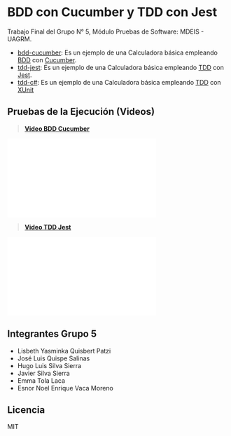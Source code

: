 # BDD con Cucumber y TDD con Jest
Trabajo Final del Grupo N° 5, Módulo Pruebas de Software: MDEIS - UAGRM.

* [bdd-cucumber](/bdd-cucumber): Es un ejemplo de una Calculadora básica empleando [BDD](https://en.wikipedia.org/wiki/Behavior-driven_development) con [Cucumber](https://cucumber.io/docs/cucumber).
* [tdd-jest](/tdd-jest): Es un ejemplo de una Calculadora básica empleando [TDD](https://en.wikipedia.org/wiki/Test-driven_development) con [Jest](https://jestjs.io/docs/getting-started).
* [tdd-c#](/tdd-c#/): Es un ejemplo de una Calculadora básica empleando [TDD](https://en.wikipedia.org/wiki/Test-driven_development) con [XUnit](https://xunit.net/#documentation)

## Pruebas de la Ejecución (Videos)
>**[Video BDD Cucumber](./bdd-cucumber/readme-assets/bdd-cucumber.mp4)**
<iframe
    width="340"
    height="180"
    src="./bdd-cucumber/readme-assets/bdd-cucumber.mp4"
    frameborder="0"
    allow="autoplay; encrypted-media"
    allowfullscreen
>
</iframe>

>**[Video TDD Jest](./tdd-jest/readme-assets/tdd-jest.mp4)**
<iframe
    width="340"
    height="180"
    src="./tdd-jest/readme-assets/tdd-jest.mp4"
    frameborder="0"
    allow="autoplay; encrypted-media"
    allowfullscreen
>
</iframe>

## Integrantes Grupo 5

* Lisbeth Yasminka Quisbert Patzi 
* José Luis Quispe Salinas 
* Hugo Luis Silva Sierra 
* Javier Silva Sierra 
* Emma Tola Laca 
* Esnor Noel Enrique Vaca Moreno

## Licencia
MIT
